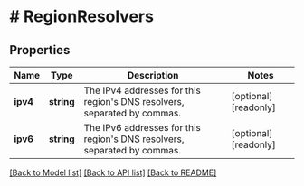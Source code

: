 # # RegionResolvers

## Properties

Name | Type | Description | Notes
------------ | ------------- | ------------- | -------------
**ipv4** | **string** | The IPv4 addresses for this region&#39;s DNS resolvers, separated by commas. | [optional] [readonly]
**ipv6** | **string** | The IPv6 addresses for this region&#39;s DNS resolvers, separated by commas. | [optional] [readonly]

[[Back to Model list]](../../README.md#models) [[Back to API list]](../../README.md#endpoints) [[Back to README]](../../README.md)
